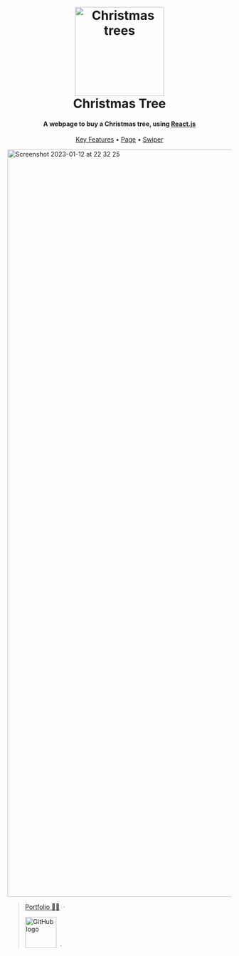 
<h1 align="center">
  <br>
  <a href="https://chrsitmas-tree-client-p1mr.vercel.app/"><img src="https://chrsitmas-tree-client-p1mr.vercel.app/img/logo.webp" alt="Christmas trees" width="200"></a>
  <br>
  Christmas Tree
  <br>
</h1>

<h4 align="center">A webpage to buy a Christmas tree, using <a href="https://uk.reactjs.org/" target="_blank">React.js</a></h4>

<p align="center">
  <a href="https://uk.reactjs.org/">Key Features</a> •
  <a href="https://chrsitmas-tree-client-p1mr.vercel.app/">Page</a> •
  <a href="https://swiperjs.com/">Swiper</a>
</p>

<img width="1680" alt="Screenshot 2023-01-12 at 22 32 25" src="https://user-images.githubusercontent.com/84936189/212174915-48cf9097-87c5-4a00-b3f7-33f9c81257dc.png">

> [Portfolio 👨‍💻](https://yuriy-kulakovskyi.github.io/Portfolio/) &nbsp;&middot;&nbsp;
> 
> <a href="https://github.com/yuriy-kulakovskyi"><img width="70" src="https://www.pngmart.com/files/22/GitHub-PNG-Picture.png" alt="GitHub logo"></a> &nbsp;&middot;&nbsp;
